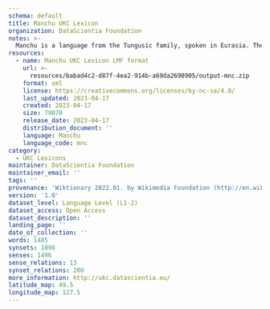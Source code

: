 ```yaml
---
schema: default
title: Manchu UKC Lexicon
organization: DataScientia Foundation
notes: >-
  Manchu is a language from the Tungusic family, spoken in Eurasia. The UKC Lexicon of Manchu is represented as a lexico-semantic network. It consists of words, word senses, synsets, as well as sense-level and synset-level relationships.
resources:
  - name: Manchu UKC Lexicon LMF format
    url: >-
      resources/babad4c2-d87f-4ea2-914b-a69da2690905/output-mnc.zip
    format: xml
    license: https://creativecommons.org/licenses/by-nc-sa/4.0/
    last_updated: 2023-04-17
    created: 2023-04-17
    size: 79070
    release_date: 2023-04-17
    distribution_document: ''
    language: Manchu
    language_code: mnc
category:
  - UKC Lexicons
maintainer: DataScientia Foundation
maintainer_email: ''
tags: ''
provenance: 'Wiktionary 2022.01. by Wikimedia Foundation (http://en.wiktionary.org); CogNet 2.1 by Khuyagbaatar Batsuren, National University of Mongolia (http://cognet.ukc.disi.unitn.it); KinDiv: Kinship Diversity 1.0 by Temuulen Khishigsuren (http://ukc.disi.unitn.it/index.php/kinship/); UniMet: Universal Metonymy 1.0 by Temuulen Khishigsuren and Gábor Bella (http://ukc.disi.unitn.it/index.php/metonymy/); MorphyNet 2.0 by Gábor Bella and Khuyagbaatar Batsuren (http://ukc.disi.unitn.it/index.php/morphynet/); Antonymy 1.0 by Gábor Bella (http://ukc.datascientia.eu); NorthEuraLex 0.9 by Johannes Dellert and Gerhard Jäger, Eberhard Karls Universität Tübingen (http://northeuralex.org/); Princeton WordNet 2.1 by Princeton University (https://wordnet.princeton.edu)'
version: '1.0'
dataset_level: Language Level (L1-2)
dataset_access: Open Access
dataset_description: ''
landing_page: ''
date_of_collection: ''
words: 1485
synsets: 1096
senses: 1496
sense_relations: 13
synset_relations: 200
more_information: http://ukc.datascientia.eu/
latitude_map: 49.5
longitude_map: 127.5
---
```

